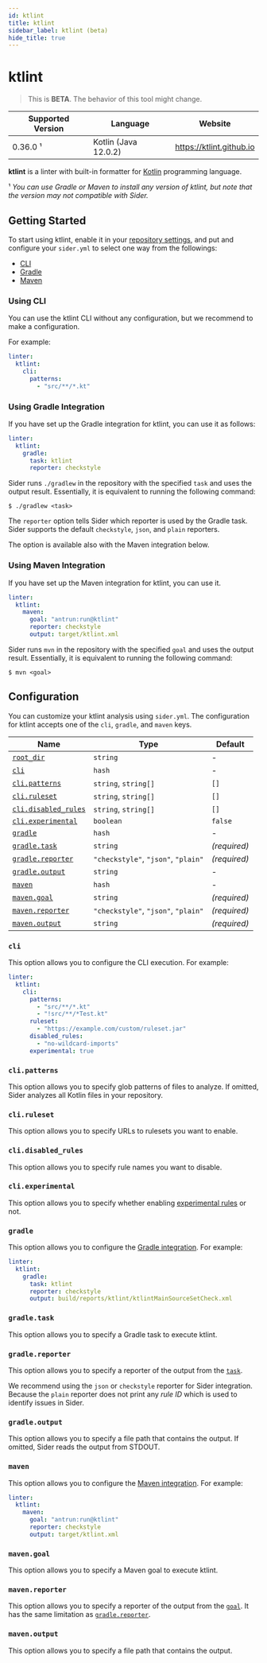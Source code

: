 ```yaml
---
id: ktlint
title: ktlint
sidebar_label: ktlint (beta)
hide_title: true
---
```


# ktlint

> This is **BETA**. The behavior of this tool might change.

| Supported Version | Language             | Website                  |
| ----------------- | -------------------- | ------------------------ |
| 0.36.0 ¹          | Kotlin (Java 12.0.2) | https://ktlint.github.io |

**ktlint** is a linter with built-in formatter for [Kotlin](https://kotlinlang.org) programming language.

¹ _You can use Gradle or Maven to install any version of ktlint, but note that the version may not compatible with Sider._

## Getting Started

To start using ktlint, enable it in your [repository settings](../../getting-started/repository-settings.md),
and put and configure your `sider.yml` to select one way from the followings:

- [CLI](#using-cli)
- [Gradle](#using-gradle-integration)
- [Maven](#using-maven-integration)

### Using CLI

You can use the ktlint CLI without any configuration, but we recommend to make a configuration.

For example:

```yaml
linter:
  ktlint:
    cli:
      patterns:
        - "src/**/*.kt"
```

### Using Gradle Integration

If you have set up the Gradle integration for ktlint, you can use it as follows:

```yaml
linter:
  ktlint:
    gradle:
      task: ktlint
      reporter: checkstyle
```

Sider runs `./gradlew` in the repository with the specified `task` and uses the output result.
Essentially, it is equivalent to running the following command:

```console
$ ./gradlew <task>
```

The `reporter` option tells Sider which reporter is used by the Gradle task.
Sider supports the default `checkstyle`, `json`, and `plain` reporters.

The option is available also with the Maven integration below.

### Using Maven Integration

If you have set up the Maven integration for ktlint, you can use it.

```yaml
linter:
  ktlint:
    maven:
      goal: "antrun:run@ktlint"
      reporter: checkstyle
      output: target/ktlint.xml
```

Sider runs `mvn` in the repository with the specified `goal` and uses the output result.
Essentially, it is equivalent to running the following command:

```console
$ mvn <goal>
```

## Configuration

You can customize your ktlint analysis using `sider.yml`.
The configuration for ktlint accepts one of the `cli`, `gradle`, and `maven` keys.

| Name                                                                                  | Type                                | Default      |
| ------------------------------------------------------------------------------------- | ----------------------------------- | ------------ |
| [`root_dir`](../../getting-started/custom-configuration.md#linteranalyzer_idroot_dir) | `string`                            | -            |
| [`cli`](#cli)                                                                         | `hash`                              | -            |
| [`cli.patterns`](#clipatterns)                                                        | `string`, `string[]`                | `[]`         |
| [`cli.ruleset`](#cliruleset)                                                          | `string`, `string[]`                | `[]`         |
| [`cli.disabled_rules`](#clidisabled_rules)                                            | `string`, `string[]`                | `[]`         |
| [`cli.experimental`](#cliexperimental)                                                | `boolean`                           | `false`      |
| [`gradle`](#gradle)                                                                   | `hash`                              | -            |
| [`gradle.task`](#gradletask)                                                          | `string`                            | _(required)_ |
| [`gradle.reporter`](#gradlereporter)                                                  | `"checkstyle"`, `"json"`, `"plain"` | _(required)_ |
| [`gradle.output`](#gradleoutput)                                                      | `string`                            | -            |
| [`maven`](#maven)                                                                     | `hash`                              | -            |
| [`maven.goal`](#mavengoal)                                                            | `string`                            | _(required)_ |
| [`maven.reporter`](#mavenreporter)                                                    | `"checkstyle"`, `"json"`, `"plain"` | _(required)_ |
| [`maven.output`](#mavenoutput)                                                        | `string`                            | _(required)_ |

### `cli`

This option allows you to configure the CLI execution. For example:

```yaml
linter:
  ktlint:
    cli:
      patterns:
        - "src/**/*.kt"
        - "!src/**/*Test.kt"
      ruleset:
        - "https://example.com/custom/ruleset.jar"
      disabled_rules:
        - "no-wildcard-imports"
      experimental: true
```

### `cli.patterns`

This option allows you to specify glob patterns of files to analyze.
If omitted, Sider analyzes all Kotlin files in your repository.

### `cli.ruleset`

This option allows you to specify URLs to rulesets you want to enable.

### `cli.disabled_rules`

This option allows you to specify rule names you want to disable.

### `cli.experimental`

This option allows you to specify whether enabling [experimental rules](https://github.com/pinterest/ktlint#experimental-rules) or not.

### `gradle`

This option allows you to configure the [Gradle integration](https://github.com/pinterest/ktlint#-with-gradle). For example:

```yaml
linter:
  ktlint:
    gradle:
      task: ktlint
      reporter: checkstyle
      output: build/reports/ktlint/ktlintMainSourceSetCheck.xml
```

### `gradle.task`

This option allows you to specify a Gradle task to execute ktlint.

### `gradle.reporter`

This option allows you to specify a reporter of the output from the [`task`](#gradletask).

We recommend using the `json` or `checkstyle` reporter for Sider integration.
Because the `plain` reporter does not print any _rule ID_ which is used to identify issues in Sider.

### `gradle.output`

This option allows you to specify a file path that contains the output.
If omitted, Sider reads the output from STDOUT.

### `maven`

This option allows you to configure the [Maven integration](https://github.com/pinterest/ktlint#-with-maven). For example:

```yaml
linter:
  ktlint:
    maven:
      goal: "antrun:run@ktlint"
      reporter: checkstyle
      output: target/ktlint.xml
```

### `maven.goal`

This option allows you to specify a Maven goal to execute ktlint.

### `maven.reporter`

This option allows you to specify a reporter of the output from the [`goal`](#mavengoal).
It has the same limitation as [`gradle.reporter`](#gradlereporter).

### `maven.output`

This option allows you to specify a file path that contains the output.
